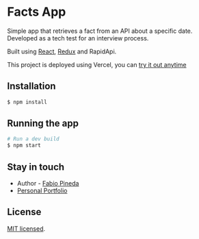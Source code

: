 # Facts App

Simple app that retrieves a fact from an API about a specific date. Developed as a tech test for an interview process.

Built using [React](https://github.com/facebook/react), [Redux](https://github.com/reduxjs/redux) and RapidApi.
 
This project is deployed using Vercel, you can [try it out anytime](https://xicay-app.vercel.app/)


## Installation

```bash
$ npm install
```

## Running the app

```bash
# Run a dev build
$ npm start
```

## Stay in touch

- Author - [Fabio Pineda](https://github.com/Fabioepb)
- [Personal Portfolio](https://fabiopineda.ml)

## License

[MIT licensed](LICENSE).
